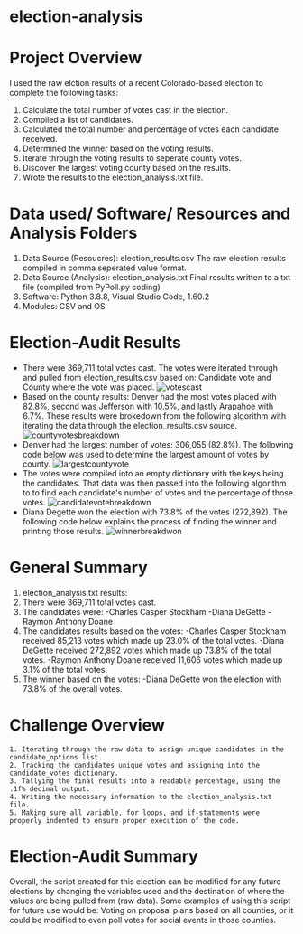 # election-analysis

# Project Overview
I used the raw elction results of a recent Colorado-based election to complete the following tasks:

1. Calculate the total number of votes cast in the election.
2. Compiled a list of candidates.
3. Calculated the total number and percentage of votes each candidate received.
4. Determined the winner based on the voting results.
5. Iterate through the voting results to seperate county votes.
6. Discover the largest voting county based on the results.
7. Wrote the results to the election_analysis.txt file.

# Data used/ Software/ Resources and Analysis Folders 
1. Data Source (Resoucres): election_results.csv
    The raw election results compiled in comma seperated value format.
2. Data Source (Analysis): election_analysis.txt
    Final results written to a txt file (compiled from PyPoll.py coding)
3. Software:
    Python 3.8.8, Visual Studio Code, 1.60.2
4. Modules:
    CSV and OS

# Election-Audit Results
* There were 369,711 total votes cast. The votes were iterated through and pulled from election_results.csv based on:
Candidate vote and County where the vote was placed.
![votescast]()
* Based on the county results: Denver had the most votes placed with 82.8%, second was Jefferson with 10.5%, and lastly Arapahoe with 6.7%. 
These results were brokedown from the following algorithm with iterating the data through the election_results.csv source.
![countyvotesbreakdown]()
* Denver had the largest number of votes: 306,055 (82.8%). The following code below was used to determine the largest amount of votes by county.
![largestcountyvote]()
* The votes were compiled into an empty dictionary with the keys being the candidates. That data was then passed into the following algorithm to 
to find each candidate's number of votes and the percentage of those votes.
![candidatevotebreakdown]() 
* Diana Degette won the election with 73.8% of the votes (272,892). The following code below explains the process of finding the winner and printing those results.
![winnerbreakdwon]()


# General Summary
1. election_analysis.txt results:
2. There were 369,711 total votes cast.
3. The candidates were:
    -Charles Casper Stockham
    -Diana DeGette
    -Raymon Anthony Doane
4. The candidates results based on the votes:
    -Charles Casper Stockham received 85,213 votes which made up 23.0% of the total votes.
    -Diana DeGette received 272,892 votes which made up 73.8% of the total votes.
    -Raymon Anthony Doane received 11,606 votes which made up 3.1% of the total votes.
5. The winner based on the votes:
    -Diana DeGette won the election with 73.8% of the overall votes.

# Challenge Overview
    1. Iterating through the raw data to assign unique candidates in the candidate_options list.
    2. Tracking the candidates unique votes and assigning into the candidate_votes dictionary.
    3. Tallying the final results into a readable percentage, using the .1f% decimal output.
    4. Writing the necessary information to the election_analysis.txt file.
    5. Making sure all variable, for loops, and if-statements were properly indented to ensure proper execution of the code.


# Election-Audit Summary
Overall, the script created for this election can be modified for any future elections by changing the variables used and the destination of where the values are being pulled from (raw data). Some examples of using this script for future use would be: Voting on proposal plans based on all counties, or it could be modified to even poll votes for social events in those counties.  





